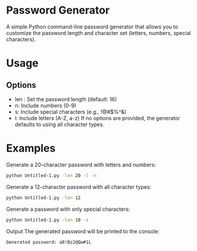 # Password Generator
A simple Python command-line password generator that allows you to customize the password length and character set (letters, numbers, special characters).

# Usage
## Options
- len <number>: Set the password length (default: 16)
- n: Include numbers (0-9)
- s: Include special characters (e.g., !@#$%^&)
- l: Include letters (A-Z, a-z)
If no options are provided, the generator defaults to using all character types.

# Examples

Generate a 20-character password with letters and numbers:
```bash
python Untitled-1.py -len 20 -l -n
```
Generate a 12-character password with all character types:
```bash
python Untitled-1.py -len 12
```
Generate a password with only special characters:
```bash
python Untitled-1.py -len 10 -s
```
Output
The generated password will be printed to the console:
```bash
Generated password: a8!Bz2@Qw#1L
```
